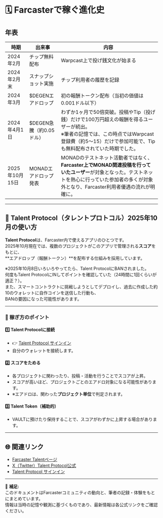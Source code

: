 # 🗓 Farcasterで稼ぐ進化史

## 年表

| 時期 | 出来事 | 内容 |
|------|--------|------|
| 2024年2月 | チップ無料配布 | Warpcast上で投げ銭文化が始まる |
| 2024年2月末 | スナップショット実施 | チップ利用者の履歴を記録 |
| 2024年3月 | $DEGENエアドロップ | 初の報酬トークン配布（当初の価値は0.001ドル以下） |
| 2024年4月1日 | $DEGEN急騰（約0.05ドル） | わずか1ヶ月で50倍突破。投稿やTip（投げ銭）だけで100万円超えの報酬を得るユーザーが続出。<br>※筆者の記憶では、この時点ではWarpcast登録費（約$5〜$15）だけで参加可能で、Tipも無料配布されていた時期でした。 |
| 2025年10月15日 | MONADエアドロップ発表 | MONADのテストネット活動者ではなく、**Farcaster上でMONAD関連投稿を行っていたユーザー**が対象となった。テストネットを熱心に行っていた参加者の多くが対象外となり、Farcaster利用者優遇の流れが明確に。 |

---

## 💎 Talent Protocol（タレントプロトコル）2025年10月の使い方

**Talent Protocol**は、Farcaster内で使えるアプリのひとつです。  
2025年10月現在では、複数のプロジェクトがこのアプリで管理される**スコア**をもとに、  
**エアドロップ（報酬トークン）**を配布する仕組みを採用しています。

※2025年10月8日いろいろやってたら、Talent ProtocolにBANされました。  
何度もTalent ProtocolにINしてポイントを確認していた（24時間に1回くらいが適正？）。  
また、スマートコントラクトに挑戦しようとしてデプロイし、過去に作成した約10のウォレットに自作コインを送信した行動も、  
BANの要因になった可能性があります。

---

### 🎯 稼ぎ方のポイント

#### 1️⃣ Talent Protocolに接続
- 👉 [Talent Protocol サインイン](https://app.talentprotocol.com)
- 自分のウォレットを接続します。

#### 2️⃣ スコアをためる
- 各プロジェクトに関わったり、投稿・活動を行うことでスコアが上昇。
- スコアが高いほど、プロジェクトごとのエアドロ対象になる可能性があります。
- ※エアドロは、関わった**プロジェクト単位**で判定されます。

#### 3️⃣ Talent Token（補助的）
- VAULTに預けたり保持することで、スコアがわずかに上昇する場合があります。

---

## 🌐 関連リンク

- [Farcaster Talentページ](https://warpcast.com/~/channel/talent)
- [X（Twitter）Talent Protocol公式](https://twitter.com/talentprotocol)
- [Talent Protocol サインイン](https://app.talentprotocol.com)

---

🧩 **補足:**  
このドキュメントはFarcasterコミュニティの動向と、筆者の記録・体験をもとにまとめています。  
情報は当時の記憶や観測に基づくものであり、最新情報は各公式リンクをご確認ください。

